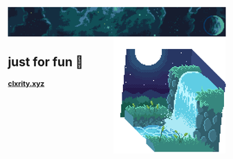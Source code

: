 <div id='main'>
  <div id='top-images'>
    <span>
      <img src='./images/clxrity_banner.png' />
      <img src='./images/clxrity_fountain.gif' align='right' />
    </span>
  </div>
  <h1>just for fun 🌱</h1>
  <h3>
    <a href='https://clxrity.xyz' target='_blank'>
      clxrity.xyz
    </a>
  </h3>
</div>
